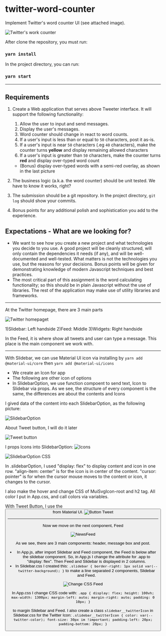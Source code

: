 # twitter-word-counter
Implement Twitter's word counter UI (see attached image).

![Twitter's work counter](https://gist.githubusercontent.com/huygn/ceda027d1f679ba2a99a2630815e5ff7/raw/d860a2917372c8f155e9a2c20161d9076e4b8340/image.jpg)

After clone the repository, you must run:

### `yarn install` 

In the project directory, you can run:

### `yarn start`

_______________________________________
## Requirements

1. Create a Web application that serves above Tweeter interface. It will support the following functionality:

    1. Allow the user to input and send messages.
    1. Display the user's messages.
    1. Word counter should change in react to word counts.
    1. If a user's input is less than or equal to `50` characters, post it as-is.
    1. If a user's input is near `50` characters (.eg `40` characters), make the counter turns **yellow** and display remaining allowed characters
    1. If a user's input is greater than `50` characters, make the counter turns **red** and display over-typed word count
      - (Bonus) display over-typed words with a semi-red overlay, as shown in the last picture

2. The business logic (a.k.a. the word counter) should be unit tested. We have to know it works, right?
3. The submission should be a git repository. In the project directory, `git log` should show your commits.
4. Bonus points for any additional polish and sophistication you add to the experience.

## Expectations - What are we looking for?

- We want to see how you create a new project and what technologies you decide to you use. A good project will be cleanly structured, will only contain the dependencies it needs (if any), and will be well-documented and well-tested. What matters is not the technologies you use, but the reasons for your decisions. Bonus points will be given for demonstrating knowledge of modern Javascript techniques and best practices.
- The most critical part of this assignment is the word calculating functionality; so this should be in plain Javascript without the use of libraries. The rest of the application may make use of utility libraries and frameworks.
_______________________________________

At the Twitter homepage, there are 3 main parts

![Twitter homepaget](https://lh3.googleusercontent.com/M4crdSr9etduf6S-T2Dm-lRuJmY1wzVzT9PxTnPGsotnw_GweKBzrohmGfZbhtN0v9lVOjMGQ1U7V8N-_bfu2L-qRBqJ2ujKxyWsZHTH6EYxM2sYipghIIno84T3xTFAjhk2keuJqenlIj3ij73_CGJKWnRvcdY-WUlo5ck7SkjQCUSyBiBFaRsERTzA6_nSkbXWLOOc2k3HRYwHOQ5vf5lWilkb8Wi46esExotvKSb7noEXdxC7N3-75hbgwB6bZZUPvXTaFd2B2pIs3zqM8XtoOfYcqqHuro3ich1wY5BKpQLIwtq2VjdimgkUW5J_vgm8JufeI2M9x7JZvqw6voxH5IVZ_COnfaBuhXQCoMah_TjoaNvtKvgl6aEZ_ax0GkIaAHXJVBLR4MzsOigE1I_BSX9lsWz8UcMkgDMK1ddelYcEkzgVaNvrOHvOGPSx58-J_MffvvYJnALQyUntP3vF9WD6OdMkkk5C06WdvRx6bOFfG4rW1iayZmXa254_DovolVUkVV_4JClA4OxX0nFEVlVScxeWwpjIoKtqFMlGY0bx0zfrkXhzriMXCCqWfxNa_lOIQRvAd1MDRVz3V-Is-s4TKmBOX7KobvWc-Lb5CdAEt6xh4UYlVs_fycKRCcFoqatQelQ__aEONpFeTmeHTXMvz3d244OVs9SQHycqqXqeiSfTvH3VBsPIK23TWACmfJlcQ7OFhD5whth7_5o=w1688-h949-no?authuser=0)

1)Slidebar: Left handside
2)Feed: Middle
3)Widgets: Right handside

In the Feed, it is where show all tweets and user can type a message. This place is the main component we work with.

_______________________________________
With Slidebar, we can use Material UI icon via installing by `yarn add @material-ui/core` then `yarn add @material-ui/icons`
- We create an Icon for app
- The following are other icon of options 
- In SlidebarOption, we use function compoent to send text, Icon to Slidebar via props. As we see, the structure of every component is the same, the differences are about the contents and Icons

I gived data of the content into each SlidebarOption, as the following picture:

 ![SlidebarOption](https://lh3.googleusercontent.com/czvOFBRCIezFvzZnk7lw1CGPYky13h__ajdaJcB1VVqxfk8lssxDpWDDYuq4wINtYPASgy4_crOqwQNz7iftHftf19F1ih-h5uXo1NYvzpTJ4ns-gEY3RFt8K8lwJ2nxF7u7DoS52OTPveU1aBDo4grSt7WvgZPng3WpuoX0DEYd2kl08MpqVK5Cj7Dw9G2b_6rhyD01apf-Qpk3c1vDge7HJcwM2M2E85WBzLD5ABaN3jCl8YscBCp144DE085re5F2mvuk6hk9B3fhTkTvpOcmFwpEm3Y8FG8QNGZhtu34NS0kIYqDHk-_LCtTExAFa0itSGs7UtYpWYAopTZ8qrv_Lqut69nizyWmK7lWpoptfq99ppmGEBd60jfWm_hvZi8B1HwhxBT6lXZ_R_aF6dbT0i4BnCm4I_hUM5CvVjUY6ba-1u9ZcDW-lokEphU_qyCh1BXl48vc88ml4wytPSoid-CHVpCtZPE6dEZLxZax3TWqNNUaKlb3QMNhT5-kt4Tqj6Sy8Goyn9Ob8qVJQqX1parXI3JWXVjARqPob92UOpAq5HgPL0klEDiEDkS4AWBtxd7CRUTs_HP6axz5SVjNjX_Slf5sflTlpMO8gtxTcgTVh_htyZf4qK1oB5T24A-Gg8S1ofkx4aAwFwp-_zvIL03w3WKlxYZyl33Rro8npAkjuABMpUX7FbkpZlauJ5RXwYMhbCdjwc04fJm__2U=w1688-h949-no?authuser=0)

 About Tweet button, I will do it later

 ![Tweet button](https://lh3.googleusercontent.com/y8w8lWFfUVdnV3aU6XlLnHvadmkODgl5rdSpS_pk1qPnrSN9GV3bNsEcl4EtRUY_14-IVCCktyuJ8Afj-cGhjQl5hMoMXa-RivghP3DUH910S2ZSIYPKjpb1o_K-sDUIf430R82IkF3LXou1ZpIPJ7KPJoJChNLutkmEZR8EXk3XLXMKODbEB60vFsenv_HK2PkWH8FjeY9w17d5BeHibM_Z3PrVLPsrSMW0gRE7e4vH5FbH45WCFTbBU-fodAUwd3Jn_1r4SwtHgBbgfUN7orfiJE_Ul-4mcTmuF7_iUJc-tRxfAlGeYf89r2w8Tx62R4I3pQxOFSVAN0VeIzBUqcmJze4EvWemvw0bl9z-j4FD4iPts_JFFiYh1DsCuA2LiHva-pW2_BnRm8QpISFqdSYmkMpP8jf-yScgRMZWvNHIUU3_5EjZWiqEzapzYY3dDuslcCzLAsDuYJRF5ptbMWlA9H6XBPiAH335H87sbwqNGznJiRpfNQvtSACTLukDVRaYBxbc4F1tz2NLULDd7mZ0DK1ZVPURcj26YqqcW0cZCF1I3sJZV1loPFYhn64e6pt5_2AGvc8fc2JSKIn8H39iMZGZlIqPbvNSdkLT4LwgVEMl1kRPGAhT3YCpfpoRt1tmsn9ywBuFA3PF9_jIz81hsljhyAAYf5Vi9oDL5TRjWMdQglYEwwFs6x9o5tW9tSASsw8J9hGtj39N9e8E3dI=w1688-h949-no?authuser=0)

 I props Icons into SlidebarOption:
  ![Icons](https://lh3.googleusercontent.com/zN5RsnzBiFa7iHeKCLuqcGuZu4D9_hppZrjldQuYEd0BDwsST18JsI7gKpeaMrWvX9ujSlnnTkTVezYK6EKx0TPxcHA611cZ6Q0KpyKt-jqXZfDLDV3D6OR4n92-TIjXCjsCJGBoytDJhhuvVmukmMpy3x1EGwq2zT24mSYhoxMZienxgALMlVQqCUS-7CZIGI5-ZWKFgY2EvqHCJlcpEppjH7JpiVnzOfQeIDEziSDqs7gTtj5FTZIkfMKhnLBcwY9_YU6-hZPS_01thbxsK9qRCjiev1FSr2em3qve-Y9ieGs1UKF87CppybPn5ecbauP-YOBAmL6wF8FlKoFfJLUfnaOeNH2vrwWF-DH4oZBk-XuK7Kh_cU7QHvH-Rrr4-AIdNwzBYVN6BPXDVMsXGh8VLeD2VSC06485hGrUUMlS0np-cFq9zH1akG5tzmlQgpnQa0a2AKyj4FpU0BaGXeBbKO911KsIw_cncLsf4tkry5YSu7oR5YsznqmK95e8Dl9G29mLDBuHtpaD3nSI90uwMC2bjUgLWqPNquM1QQydGgbFI2jp3u6G_DrD8rcayusOu615C11Z31PO8HmjRQ121DWWNSbgIhRCVNPN81gEufZQD4pNO8fCvru79SBA9GRoAa19Gov7ZWwFDNp8wNc2wZu5bzBA3JjBK5BqK6s4LZwdAfDCnrSX9xGsooZEGYooe7u8tNBaNy3ZFJ1RuFY=w1688-h949-no?authuser=0)

  ![SlidebarOption CSS](https://lh3.googleusercontent.com/zGSprX7Ttfms66DiyfLKWnpLMVX2QSDwp77Xdr9bHbpM1liOa8xZG8yInlxTSrkM-iQhoQBfmxKu1tCJCUcTHhwOn4RLNb2DAHrn5_bzTOJfBitwlmJs_HdNshmUfGSvQg8R-VOTNkUfnYYblQL4PjPaNo_QHEmiRqdoxacoKZwBB4UpGIS1paYeykuBgC4wn17nXzt8SgFNHG7FMBF9OzKTkywuoHytB7rCcetmDfDiRKN5rWcisW3sXHgcG6MQKL5xBnMJqlUylfO-aHjABOLp8clM44bBGDwOK3zLh2N4ZjYLrB-LgUehczzFObmSEv1xk0ValQIoIvOjKaBTZd5pwrjMKfuZ6ma9hn2evJxfK4zl2GWllgVVKmF387B_XnspdebxLH-1W8Kyw-9lbiIScT-sb_4B30552rlZTEvSczw0_ulqUblkrAuLbwX1Sj2N4PBeSTQqJ2dD_VbBOndW4YcQPIeZ2obWZKGoBXqFCb4P_DNp4nCm8n7kZ_gKSni1bZl-a38t8h2qcR-f1hSar9FjRPln2ooom7HNWKQVRdwx_rK16BvXyFp0UqvvHjhxT7w7vGonvKbxWOPv7uX3gQ-z8wIRPfS2PwkEPWRJtHpnvzJtq_aTvjR-NZsY80iOIEyNSfdUOvesKMfuAZwvTP5pGxBsoF6rLS_OaAepapQo46ofXTP3is6G-YtwS8esh_vqcyJfS9mHIQY1xvc=w1688-h949-no?authuser=0)

  In .slidebarOption, I used "display: flex" to display content and icon in one row. "align-item: center" is for the icon is in center of the content. "cursor: pointer" is for when the cursor mouse moves to the content or icon, it changes to the cursor.

  I also make the hover and change CSS of MuiSvgIcon-root and h2 tag. All color I put in App.css, and call colors via variables.

  With Tweet Button, I use the <Button> from Material UI. 
  ![Button Tweet](https://lh3.googleusercontent.com/5pQvix_nMY3QCDfJbRGyYZ8vCcbUrDaQi1lIcbh6b2kuu0VJek9sFnSeiVGEu0gIWCgpN7HMSgFGwPcyaAxlJ3sZZJTAgEwxzB5jNdRx84iH7Wd8DN1HEpcps-g3-kKmw69HzB27q71Kx9FRbE5fvw8_-IUrIc2EkgGETwkpRehEreuXnbPuu3Y_vwJMUbzl7YPrv6YBtfZJG6ctrS8yX-3L4IBo1HsHnlV_87nmrrfi_KP8NJA6S4GD-H6nsIGDJs3Ope_GxDssmpSL_gqwLl-uAzRQZG7WEh8QmPDRyxbAJBYyNGHdPf7cXmBg9Pk7_e_XjUvEuivfmIgLN2rsOvyBVfTkPnLMUxTC08EVAiMzocYmkx_C9QEnW7CE85LYy2B4nj_TbthfQgXhJQm4WsvpMYa0852xH8lzLTO9CTf3pD1bjIBoQr17eTp93qRaAbnya0O9D28NFxGd6619iLC9qQfXOLyIq79tJ46kAeB48a2aLjZGXE8K3EPV9HK7pYimWGm-WcZUfW9hHfAG_DjAjfQPjPhEYQcGfFfozIDjFDDrjjkSzU6_0O_PE2Y1owrf55xL88Eup59YqQGRuH4aL3zNm9v9Qc4LtGG-LckfJqv37QXHsBH01OJsUQg-xqwEVWytewp43sbnEqK-O9zkhqU3Z2n1YYcA0i9sCckMXf1uhcGHH7_pDMw19AayIgV-X4R9kIIGF22EeB2yuw8=w890-h501-no?authuser=0)

_______________________________________
Now we move on the next component, Feed

![NewsFeed](https://lh3.googleusercontent.com/tFa_2pv6pm-rm4LATC1WVXCfMZquUBK7jXsIGRLZLPwQtIdPmuyVtm23GUEnBlQYfTqkqJ6Oo9nTr8l7cP-uImgAmpkpq8vXt1RoNPwUrh4QAOEObDUCjAHAHW2nQvakP_h9Nptxw2oMkWiimXvlVmeLj_KbVo_VOnlJ1BiQZ_gRwGCWeIEvjIwk_T4peCHRhmNUHBa37NM90UYfax9RUQ1fXAN_EFldbnwviQecF9xqOzJKpJ24jvtkv2OehjSTaPWtVKujLpXGBOca3MaLpVrCZEGADKia3tSmvbb9v57yd8coUSdKU-jCIdOy4t1LMKUXejQu3bJVIc4JkdllDpiZRA1s1XeoIqgkDwHsxvTfhqnTgZ4aYdKNtgz_unia0Ufn7baOWGEaz6nL1mXE4ujbv68XFhkdK6OryGFvlw3vcI-Kisa-19hPa1G6NKxLfnteU8DXI51viCqr30KdGa9b2gy5esPeenoN-AOSQkhQ2Ppy5DjQ6jZvJj_t0VtR6KVXz2kj5DU7dmVEsHLegp6l0p9atJFZAw4KbZM00qKfKkbeV1vJ3upCUroB9VxRA6zRDrFPGNu_EA8G5HsV60XEKpQqaGRhYFcbnyjLrDILKaflLT9MPxFSJEUkNP9P99xjw5Pe8MdWWF7xhHSzoBRHuU5OS_FbRBU4ZAgFAs8x800CrGgnOdyl0L8oPpAa3MWGct9UnYFGVFas9o1gp0I=w890-h501-no?authuser=0)

As we see, there are 3 main components: header, message box and post.

- In App.js, after import Slidebar and Feed component, the Feed is below after the slidebar component. So, in App.js I change the attribute for .app to "display: flex". Then Feed and Slidebar is displayed in 2 columns. 
- In Slidebar.css I created this:
`
.slidebar {
    border-right: 1px solid var(--twitter-background);
}
`
to make a line separated 2 components, Slidebar and Feed.

![Change CSS Feed](https://lh3.googleusercontent.com/vVIDFIw8gX45Bgr_MPN0RCvjWyhIFU0b_iRBTeJ7Xb-MvUw304Db7chGuM2EXgFsnvoETvEOCn5VoeJAbYubWBH8x48gS4WYIric2Srm8Wuc6VEt0wAiCYO-fwZN1-led-S4R4v04K2IimdY1Ud2lUW6npGNopwp4d-wQLA8Ytdutgd8QEB7-S2vMw-E-zWUQOguWOybFQr7T_SWzIpiboezSlSh10PUFtQ_2gnWPj8Po7UhOBLl_TmyBszCXw1rAnBdLWsIa6ZubhfOzwyn-YYa_w0MEwM9Sv7qxcI3ueqTHvSURO7TRPero1Y_g_cC6YIYlnl6O1mNIZHDRSmATaiAATnV_gXVzHpgc3Oe6SXOfv2nkMrhQKxN32g38YA3p55tbXXCuLoL5GlyVCLUAC5hOnmhM_SpDke1O9ZG0Rm_qW5DQJgIgDukuuVrclLTWbP4rExdtoVfWSETruLH2HAL0iMv_iiX6UL4NmkaSnbKXsOg2LD0in_FA50rTYj83yr_PmlGcWPJsv08-y2t8PP7y637CJrheS6mMOJRu1OYiINXRN1i8JeqW2mDLdXZ5UXH6gHk17WjRp7IhaELqUAbjZQHxrBZu_fEM2cQFv6TPnBvAEuCuzWOknxokXT4ORJv3olZ1ctFdr7lm-4anS1swAeuQD56FCIf5ZuJvVMHgA8QZFJ4H1_8-CRlaXzlpDs0DpnbwRdQgfHb2zBCyb4=w890-h501-no?authuser=0)

In App.css I change CSS code with:
`.app {
    display: flex;
    height: 100vh;
    max-width: 1300px;
    margin-left: auto;
    margin-right: auto;
    padding: 0 10px;
}`

to margin Slidebar and Feed. I also create a class `slidebar__twitterIcon` in Slidebar.css for the Twitter Icon:
`.slidebar__twitterIcon {
    color: var(--twitter-color);
    font-size: 30px im !important;
    padding-left: 20px;
    padding-bottom: 20px;
}`